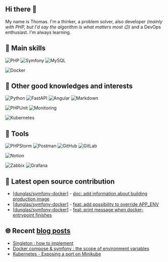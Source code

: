 ## Hi there 👋

My name is Thomas. I'm a thinker, a problem solver, also developer _(mainly with PHP, but I'd say the algorithm is what matters most :wink:)_ and a DevOps enthusiast. I'm always learning.

## :briefcase: Main skills

![PHP](https://img.shields.io/badge/-PHP-4F5B93?logo=PHP&logoColor=white&style=for-the-badge)
![Symfony](https://img.shields.io/badge/-Symfony-000000?logo=Symfony&logoColor=white&style=for-the-badge)
![MySQL](https://img.shields.io/badge/-MySQL-4479a1?logo=MySQL&logoColor=white&style=for-the-badge)

![Docker](https://img.shields.io/badge/-Docker-1D63ED?logo=Docker&logoColor=white&style=for-the-badge)

## :mag_right: Other good knowledges and interests

![Python](https://img.shields.io/badge/-Python-ffd343?logo=Python&style=for-the-badge)
![FastAPI](https://img.shields.io/badge/-FastAPI-009485?logo=FastAPI&logoColor=white&style=for-the-badge)
![Angular](https://img.shields.io/badge/-Angular-c3002f?logo=Angular&logoColor=white&style=for-the-badge)
![Markdown](https://img.shields.io/badge/-Markdown-000000?logo=Markdown&logoColor=white&style=for-the-badge)

![PHPUnit](https://img.shields.io/badge/-PHPUNIT-000000?logo=PHPUNIT&logoColor=white&style=for-the-badge)
![Monitoring](https://img.shields.io/badge/-Monitoring_&_supervision-000000?logoColor=white&style=for-the-badge)

![Kubernetes](https://img.shields.io/badge/-Kubernetes-326ce5?logo=Kubernetes&logoColor=white&style=for-the-badge)

## :wrench: Tools

![PHPStorm](https://img.shields.io/badge/-PHPStorm-6b57ff?logo=PHPStorm&logoColor=white&style=for-the-badge)
![Postman](https://img.shields.io/badge/-Postman-ff6c37?logo=Postman&logoColor=white&style=for-the-badge)
![GitHub](https://img.shields.io/badge/-GitHub-000000?logo=GitHub&logoColor=white&style=for-the-badge)
![GitLab](https://img.shields.io/badge/-GitLab-fd7e14?logo=GitLab&logoColor=white&style=for-the-badge)

![Notion](https://img.shields.io/badge/-Notion-FFFFFF?logo=Notion&logoColor=black&style=for-the-badge)

![Zabbix](https://img.shields.io/badge/-Zabbix-d40000?logo=Zabbix&style=for-the-badge)
![Grafana](https://img.shields.io/badge/-Grafana-009485?logo=Grafana&logoColor=white&style=for-the-badge)


## :rocket: Latest open source contribution

- [[dunglas/symfony-docker]](https://github.com/dunglas/symfony-docker) - [doc: add information about building production image](https://github.com/dunglas/symfony-docker/pull/752)
- [[dunglas/symfony-docker]](https://github.com/dunglas/symfony-docker) - [feat: add possibility to override APP_ENV](https://github.com/dunglas/symfony-docker/pull/739)
- [[dunglas/symfony-docker]](https://github.com/dunglas/symfony-docker) - [feat: print message when docker-entrypoint finishes](https://github.com/dunglas/symfony-docker/pull/703)

## :globe_with_meridians: Recent [blog posts](https://tcoch.fr)

- [Singleton : how to implement](https://tcoch.fr/singleton-how-to-implement)
- [Docker compose & symfony : the scope of environment variables](https://tcoch.fr/docker-compose-symfony-the-scope-of-environment-variables)
- [Kubernetes - Exposing a port on Minikube](https://tcoch.fr/kubernetes-exposing-a-port-on-minikube)

